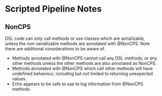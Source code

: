 # Scripted Pipeline Notes

## NonCPS
DSL code can only call methods or use classes which are serializable, unless the non-serializable methods are annotated with @NonCPS. Note there are additional considerations to be aware of. 

* Methods annotated with @NonCPS cannot call any DSL methods, or any other methods unless the other methods are also annotated as NonCPS.
* Methods annotated with @NonCPS which call other methods will have undefined behaviour, including but not limited to returning unexpected values.
* Echo appears to be safe to use to log information from @NonCPS methods. 


